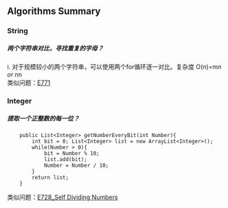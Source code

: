 ## Algorithms Summary

### String

##### 两个字符串对比，寻找重复的字母？

i. 对于规模较小的两个字符串，可以使用两个for循环逐一对比。复杂度 O(n)=m*n or n*n  
类似问题：[E771](https://github.com/TaogenJia/LeetCode/blob/master/Algorithm-Easy/E771_JewelsAndStones.java)

### Integer

##### 提取一个正整数的每一位？
```
    public List<Integer> getNumberEveryBit(int Number){
        int bit = 0; List<Integer> list = new ArrayList<Integer>();
        while(Number > 0){
            bit = Number % 10;
            list.add(bit);
            Number = Number / 10;
        }
        return list;
    }
```
类似问题：[E728_Self Dividing Numbers](https://github.com/TaogenJia/LeetCode/blob/master/Algorithm/E728_SelfDividingNumbers.java)
